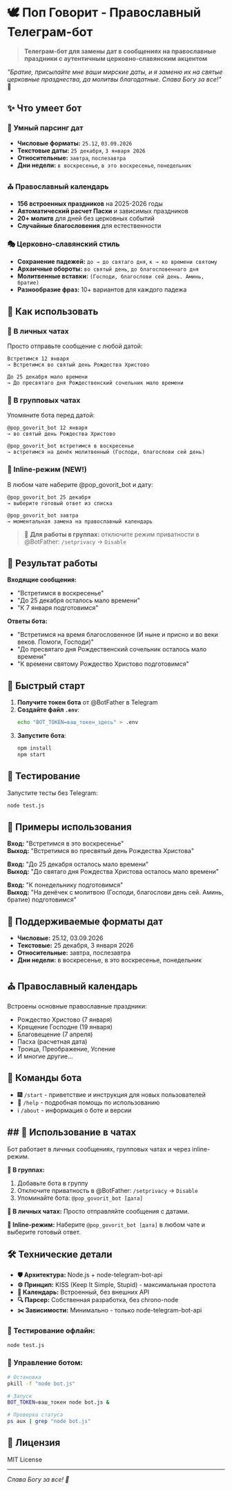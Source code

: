 # 🕊️ Поп Говорит - Православный Телеграм-бот

> **Телеграм-бот для замены дат в сообщениях на православные праздники с аутентичным церковно-славянским акцентом**

*"Братие, присылайте мне ваши мирские даты, и я заменю их на святые церковные празднества, да молитвы благодатные. Слава Богу за все!"* 🙏

## ✨ Что умеет бот

### 📅 **Умный парсинг дат**
- **Числовые форматы:** `25.12`, `03.09.2026`
- **Текстовые даты:** `25 декабря`, `3 января 2026` 
- **Относительные:** `завтра`, `послезавтра`
- **Дни недели:** `в воскресенье`, `в это воскресенье`, `понедельник`

### ⛪ **Православный календарь**
- **156 встроенных праздников** на 2025-2026 годы
- **Автоматический расчет Пасхи** и зависимых праздников
- **20+ молитв** для дней без церковных событий
- **Случайные благословения** для естественности

### 🎭 **Церковно-славянский стиль**
- **Сохранение падежей:** `до → до святаго дня`, `к → ко времени святому`
- **Архаичные обороты:** `во святый день`, `до благословеннаго дня`
- **Молитвенные вставки:** `(Господи, благослови сей день. Аминь, братие)`
- **Разнообразие фраз:** 10+ вариантов для каждого падежа

## 📱 **Как использовать**

### 👤 В личных чатах
Просто отправьте сообщение с любой датой:
```
Встретимся 12 января
→ Встретимся во святый день Рождества Христово

До 25 декабря мало времени
→ До пресвятаго дня Рождественский сочельник мало времени
```

### 👥 В групповых чатах
Упомяните бота перед датой:
```
@pop_govorit_bot 12 января
→ во святый день Рождества Христово

@pop_govorit_bot встретимся в воскресенье  
→ встретимся на денёк молитвенный (Господи, благослови сей день)
```

### 🚀 Inline-режим (NEW!)
В любом чате наберите @pop_govorit_bot и дату:
```
@pop_govorit_bot 25 декабря
→ выберите готовый ответ из списка

@pop_govorit_bot завтра
→ моментальная замена на православный календарь
```

> 📝 **Для работы в группах:** отключите режим приватности в @BotFather: `/setprivacy` → `Disable`

## 🎯 Результат работы

**Входящие сообщения:**
- "Встретимся в воскресенье" 
- "До 25 декабря осталось мало времени"
- "К 7 января подготовимся"

**Ответы бота:**
- "Встретимся на время благословенное (И ныне и присно и во веки веков. Помоги, Господи)"
- "До пресвятаго дня Рождественский сочельник осталось мало времени" 
- "К времени святому Рождество Христово подготовимся"

## 🚀 Быстрый старт

1. **Получите токен бота** от @BotFather в Telegram
2. **Создайте файл `.env`**:
   ```bash
   echo "BOT_TOKEN=ваш_токен_здесь" > .env
   ```
3. **Запустите бота**:
   ```bash
   npm install
   npm start
   ```

## 🧪 Тестирование

Запустите тесты без Telegram:
```bash
node test.js
```

## 💬 Примеры использования

**Вход:** "Встретимся в это воскресенье"  
**Выход:** "Встретимся во пресвятый день Рождества Христова"

**Вход:** "До 25 декабря осталось мало времени"  
**Выход:** "До святаго дня Рождества Христова осталось мало времени"

**Вход:** "К понедельнику подготовимся"  
**Выход:** "На денёчек с молитвою (Господи, благослови день сей. Аминь, братие) подготовимся"

## 📅 Поддерживаемые форматы дат

- **Числовые:** 25.12, 03.09.2026
- **Текстовые:** 25 декабря, 3 января 2026
- **Относительные:** завтра, послезавтра
- **Дни недели:** в воскресенье, в это воскресенье, понедельник

## ⛪ Православный календарь

Встроены основные православные праздники:
- Рождество Христово (7 января)
- Крещение Господне (19 января)
- Благовещение (7 апреля)
- Пасха (расчетная дата)
- Троица, Преображение, Успение
- И многие другие...

## 🚀 **Команды бота**

- 🎆 `/start` - приветствие и инструкция для новых пользователей
- 📖 `/help` - подробная помощь по использованию  
- ℹ️ `/about` - информация о боте и версии

## ## 📱 Использование в чатах

Бот работает в личных сообщениях, групповых чатах и через inline-режим.

**👥 В группах:**
1. Добавьте бота в группу
2. Отключите приватность в @BotFather: `/setprivacy` → `Disable`
3. Упоминайте бота: `@pop_govorit_bot [дата]`

**👤 В личных чатах:**
Просто отправляйте сообщения с датами.

**🚀 Inline-режим:**
Наберите `@pop_govorit_bot [дата]` в любом чате и выберите готовый ответ.

## 🛠️ Технические детали

- **🛡️ Архитектура:** Node.js + node-telegram-bot-api
- **⚙️ Принцип:** KISS (Keep It Simple, Stupid) - максимальная простота
- **📆 Календарь:** Встроенный, без внешних API
- **🔍 Парсер:** Собственная разработка, без chrono-node
- **✂️ Зависимости:** Минимально - только node-telegram-bot-api

### 🧪 Тестирование офлайн:
```bash
node test.js
```

### 🔄 Управление ботом:
```bash
# Остановка
pkill -f "node bot.js"

# Запуск
BOT_TOKEN=ваш_токен node bot.js &

# Проверка статуса
ps aux | grep "node bot.js"
```

## 📄 Лицензия

MIT License

---

*Слава Богу за все! 🙏*
